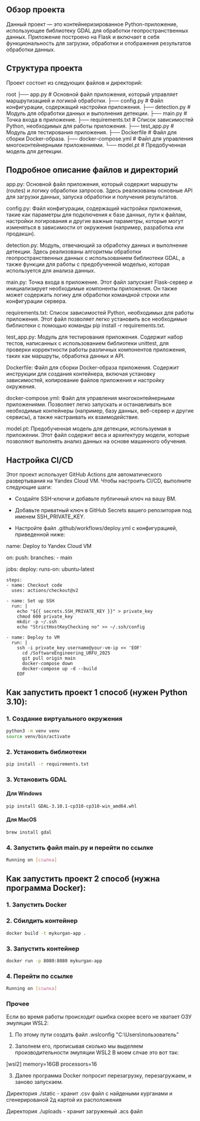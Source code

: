 ## Обзор проекта
Данный проект — это контейнеризированное Python-приложение, использующее библиотеку GDAL для обработки геопространственных данных. Приложение построено на Flask и включает в себя функциональность для загрузки, обработки и отображения результатов обработки данных. 

## Структура проекта
Проект состоит из следующих файлов и директорий:

root
├── app.py            # Основной файл приложения, который управляет маршрутизацией и логикой обработки.
├── config.py         # Файл конфигурации, содержащий настройки приложения.
├── detection.py      # Модуль для обработки данных и выполнения детекции.
├── main.py           # Точка входа в приложение.
├── requirements.txt   # Список зависимостей Python, необходимых для работы приложения.
├── test_app.py       # Модуль для тестирования приложения.
├── Dockerfile         # Файл для сборки Docker-образа.
├── docker-compose.yml # Файл для управления многоконтейнерными приложениями.
└── model.pt          # Предобученная модель для детекции.

## Подробное описание файлов и директорий
app.py:
Основной файл приложения, который содержит маршруты (routes) и логику обработки запросов. Здесь реализованы основные API для загрузки данных, запуска обработки и получения результатов.

config.py:
Файл конфигурации, содержащий настройки приложения, такие как параметры для подключения к базе данных, пути к файлам, настройки логирования и другие важные параметры, которые могут изменяться в зависимости от окружения (например, разработка или продакшн).

detection.py:
Модуль, отвечающий за обработку данных и выполнение детекции. Здесь реализованы алгоритмы обработки геопространственных данных с использованием библиотеки GDAL, а также функции для работы с предобученной моделью, которая используется для анализа данных.

main.py:
Точка входа в приложение. Этот файл запускает Flask-сервер и инициализирует необходимые компоненты приложения. Он также может содержать логику для обработки командной строки или конфигурации сервера.

requirements.txt:
Список зависимостей Python, необходимых для работы приложения. Этот файл позволяет легко установить все необходимые библиотеки с помощью команды pip install -r requirements.txt.

test_app.py:
Модуль для тестирования приложения. Содержит набор тестов, написанных с использованием библиотеки unittest, для проверки корректности работы различных компонентов приложения, таких как маршруты, обработка данных и API.

Dockerfile:
Файл для сборки Docker-образа приложения. Содержит инструкции для создания контейнера, включая установку зависимостей, копирование файлов приложения и настройку окружения.

docker-compose.yml:
Файл для управления многоконтейнерными приложениями. Позволяет легко запускать и останавливать все необходимые контейнеры (например, базу данных, веб-сервер и другие сервисы), а также настраивать их взаимодействие.

model.pt:
Предобученная модель для детекции, используемая в приложении. Этот файл содержит веса и архитектуру модели, которые позволяют выполнять анализ данных на основе машинного обучения.

## Настройка CI/CD
Этот проект использует GitHub Actions для автоматического развертывания на Yandex Cloud VM. Чтобы настроить CI/CD, выполните следующие шаги:

- Создайте SSH-ключи и добавьте публичный ключ на вашу ВМ.

- Добавьте приватный ключ в GitHub Secrets вашего репозитория под именем SSH_PRIVATE_KEY.

- Настройте файл .github/workflows/deploy.yml с конфигурацией, приведенной ниже:

name: Deploy to Yandex Cloud VM

on:
  push:
    branches:
      - main

jobs:
  deploy:
    runs-on: ubuntu-latest

    steps:
    - name: Checkout code
      uses: actions/checkout@v2

    - name: Set up SSH
      run: |
        echo "${{ secrets.SSH_PRIVATE_KEY }}" > private_key
        chmod 600 private_key
        mkdir -p ~/.ssh
        echo "StrictHostKeyChecking no" >> ~/.ssh/config

    - name: Deploy to VM
      run: |
        ssh -i private_key username@your-vm-ip << 'EOF'
          cd /SoftwareEngineering_URFU_2025
          git pull origin main
          docker-compose down
          docker-compose up -d --build
        EOF

## Как запустить проект 1 способ (нужен Python 3.10):

### 1. Создание виртуального окружения

```bash
python3 -m venv venv
source venv/bin/activate
```

### 2. Установить библиотеки

```bash
pip install -r requirements.txt
```

### 3. Установить GDAL

#### Для Windows
```bash
pip install GDAL-3.10.1-cp310-cp310-win_amd64.whl
```
#### Для MacOS
```bash
brew install gdal
```

### 4. Запустить файл main.py и перейти по ссылке

```bash
Running on [ссылка]
```

## Как запустить проект 2 способ (нужна программа Docker):

### 1. Запустить Docker

### 2. Сбилдить контейнер

```bash
docker build -t mykurgan-app .
```

### 3. Запустить контейнер

```bash
docker run -p 8080:8080 mykurgan-app 
```

### 4. Перейти по ссылке

```bash
Running on [ссылка]
```

### Прочее

Если во время работы происходит ошибка скорее всего не хватает ОЗУ эмуляции WSL2:

1. По этому пути создать файл .wslconfig
"C:\Users\пользователь\"

2. Заполнем его, прописывая сколько мы выделяем производительности эмуляции WSL2
В моем слчае это вот так:
 
[wsl2]
memory=16GB
processors=16

3. Далее программа Docker попросит перезагрузку, перезагружаем, и заново запускаем.

Директория ./static  - хранит .csv файл с найдеными курганами и сгенерированой 2д картой их расположения

Директория ./uploads - хранит загруженый .acs файл
